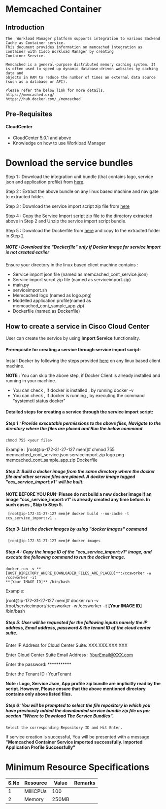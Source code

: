 # Memcached Container
## Introduction
    The  Workload Manager platform supports integration to various Backend Cache as Container service.
    This document provides information on memcached integration as container with Cisco Workload Manager by creating 
    Container Service.
    
    Memcached is a general-purpose distributed memory caching system. It is often used to speed up dynamic database-driven websites by caching data and 
	objects in RAM to reduce the number of times an external data source (such as a database or API).
	
    Please refer the below link for more details.
    https://memcached.org/
	https://hub.docker.com/_/memcached
	
## Pre-Requisites
#### CloudCenter
- CloudCenter 5.0.1 and above
- Knowledge on how to use Workload Manager 
	
# Download the service bundles
   
 Step 1 : Download the integration unit bundle (that contains logo, service json and application profile) from [here](https://github.com/datacenter/cloudcentersuite/raw/master/Content/Backend%20Cache/Memcached%20Container/WorkloadManager/memcached_cont_iu.zip).
 
 Step 2 : Extract the above bundle on any linux based machine and navigate to extracted folder.
 
 Step 3 : Download the service import script zip file from [here](https://github.com/datacenter/cloudcentersuite/raw/master/Content/Scripts/serviceimport.zip)
   
 Step 4 : Copy the Service Import script zip file to the directory extracted above in Step 2 and Unzip the service import script bundle.

 Step 5 : Download the Dockerfile from [here](https://github.com/datacenter/cloudcentersuite/raw/master/Content/dockerimages/Dockerfile) and copy to the extracted folder in Step 2
 
 ##### NOTE : Download the "Dockerfile" only if Docker image for service import is not created earlier
   
 Ensure your directory in the linux based client machine contains :
 
- Service import json file (named as memcached_cont_service.json)
- Service import script zip file (named as serviceimport.zip)
- main.py                 
- serviceimport.sh
- Memcached logo (named as logo.png)
- Modelled application profile(named as memcached_cont_sample_app.zip)
- Dockerfile (named as Dockerfile)

## How to create a service in Cisco Cloud Center
   
User can create the service by using **Import Service** functionality. 
  
#### Prerequisite for creating a service through service import script:

Install Docker by following the steps provided [here](https://github.com/datacenter/cloudcentersuite/raw/master/Content/dockerimages/Steps%20for%20Installation%20of%20Docker%20CE%20on%20CentOS7_V2.docx) on any linux based client machine.

**NOTE** : You can skip the above step, if Docker Client is already installed and running in your machine. 
- You can check , if docker is installed , by running docker -v
- You can check , if docker is running , by executing the command "systemctl status docker"  

#### Detailed steps for creating a service through the service import script:

##### Step 1 : Provide executable permissions to the above files, Navigate to the directory where the files are placed and Run the below command

	chmod 755 <your file>

Example : 
	[root@ip-172-31-27-127 mem]# chmod 755 memcached_cont_service.json serviceimport.zip logo.png memcached_cont_sample_app.zip Dockerfile

##### Step 2: Build a docker image from the same directory where the docker file and other service files are placed. A docker image tagged "ccs_service_import:v1" will be built.

**NOTE BEFORE YOU RUN: Please do not build a new docker image if an image "ccs_service_import:v1" is already created any time before. In such cases , Skip to Step 5.**

	 [root@ip-172-31-27-127 mem]# docker build --no-cache -t ccs_service_import:v1 .

##### Step 3: List the docker images by using "docker images" command

	 [root@ip-172-31-27-127 mem]# docker images

##### Step 4 : Copy the Image ID of the "ccs_service_import:v1" image, and execute the following command to run the docker image.

	docker run -v **[HOST_DIRECTORY_WHERE_DOWNLOADED_FILES_ARE_PLACED]**:/ccsworker -w /ccsworker -it 
	**[Your IMAGE ID]** /bin/bash

Example: 

[root@ip-172-31-27-127 mem]# docker run -v /root/serviceimport/:/ccsworker -w /ccsworker -it **[Your IMAGE ID]** /bin/bash

##### Step 5: User will be requested for the following inputs namely the IP address, Email address, password & the tenant ID of the cloud center suite.

Enter IP Address for Cloud Center Suite: XXX.XXX.XXX.XXX

Enter Cloud Center Suite Email Address : YourEmail@XXX.com

Enter the password: ***********

Enter the Tenant ID  : YourTenant

**Note : Logo, Service Json, App profile zip bundle are implicitly read by the script. However, Please ensure that the above mentioned directory contains only above listed files.**

##### Step 6: You will be prompted to select the file repository in which you have previously added the downloaded service bundle zip file as per section "Where to Download The Service Bundles". 

    Select the corresponding Repository ID and Hit Enter.
	
If service creation is successful, You will be presented with a message **"Memcached Container Service imported successfully. Imported Application Profile Successfully"**

 
# Minimum Resource Specifications

S.No | Resource   |  Value   | Remarks
---- | ---------- |--------- | ------- 
 1   |  MilliCPUs | 100      |        
 2   |  Memory    | 250MB    |        


		